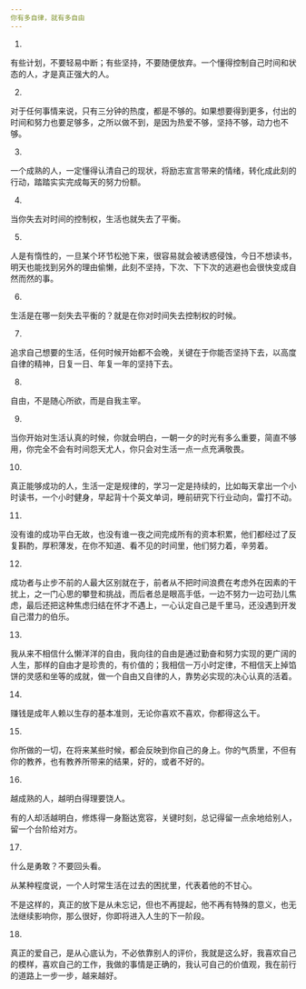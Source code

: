 ```yaml
---
你有多自律，就有多自由
---
```


1.

有些计划，不要轻易中断；有些坚持，不要随便放弃。一个懂得控制自己时间和状态的人，才是真正强大的人。

2.

对于任何事情来说，只有三分钟的热度，都是不够的。如果想要得到更多，付出的时间和努力也要足够多，之所以做不到，是因为热爱不够，坚持不够，动力也不够。

3.

一个成熟的人，一定懂得认清自己的现状，将励志宣言带来的情绪，转化成此刻的行动，踏踏实实完成每天的努力份额。

4.

当你失去对时间的控制权，生活也就失去了平衡。

5.

人是有惰性的，一旦某个环节松弛下来，很容易就会被诱惑侵蚀，今日不想读书，明天也能找到另外的理由偷懒，此刻不坚持，下次、下下次的逃避也会很快变成自然而然的事。

6.

生活是在哪一刻失去平衡的？就是在你对时间失去控制权的时候。

7.

追求自己想要的生活，任何时候开始都不会晚，关键在于你能否坚持下去，以高度自律的精神，日复一日、年复一年的坚持下去。

8.

自由，不是随心所欲，而是自我主宰。

9.

当你开始对生活认真的时候，你就会明白，一朝一夕的时光有多么重要，简直不够用，你完全不会有时间怨天尤人，你只会对生活一点一点充满敬畏。

10.

真正能够成功的人，生活一定是规律的，学习一定是持续的，比如每天拿出一个小时读书，一个小时健身，早起背十个英文单词，睡前研究下行业动向，雷打不动。

11.

没有谁的成功平白无故，也没有谁一夜之间完成所有的资本积累，他们都经过了反复斟酌，厚积薄发，在你不知道、看不见的时间里，他们努力着，辛劳着。

12.

成功者与止步不前的人最大区别就在于，前者从不把时间浪费在考虑外在因素的干扰上，之一门心思的攀登和挑战，而后者总是眼高手低，一边不努力一边可劲儿焦虑，最后还把这种焦虑归结在怀才不遇上，一心认定自己是千里马，还没遇到开发自己潜力的伯乐。

13.

我从来不相信什么懒洋洋的自由，我向往的自由是通过勤奋和努力实现的更广阔的人生，那样的自由才是珍贵的，有价值的；我相信一万小时定律，不相信天上掉馅饼的灵感和坐等的成就，做一个自由又自律的人，靠势必实现的决心认真的活着。

14.

赚钱是成年人赖以生存的基本准则，无论你喜欢不喜欢，你都得这么干。

15.

你所做的一切，在将来某些时候，都会反映到你自己的身上。你的气质里，不但有你的教养，也有教养所带来的结果，好的，或者不好的。

16.

越成熟的人，越明白得理要饶人。

有的人却活越明白，修炼得一身豁达宽容，关键时刻，总记得留一点余地给别人，留一个台阶给对方。

17.

什么是勇敢？不要回头看。

从某种程度说，一个人时常生活在过去的困扰里，代表着他的不甘心。

不是这样的，真正的放下是从未忘记，但也不再提起，他不再有特殊的意义，也无法继续影响你，那么很好，你即将进入人生的下一阶段。

18.

真正的爱自己，是从心底认为，不必依靠别人的评价，我就是这么好，我喜欢自己的模样，喜欢自己的工作，我做的事情是正确的，我认可自己的价值观，我在前行的道路上一步一步，越来越好。
